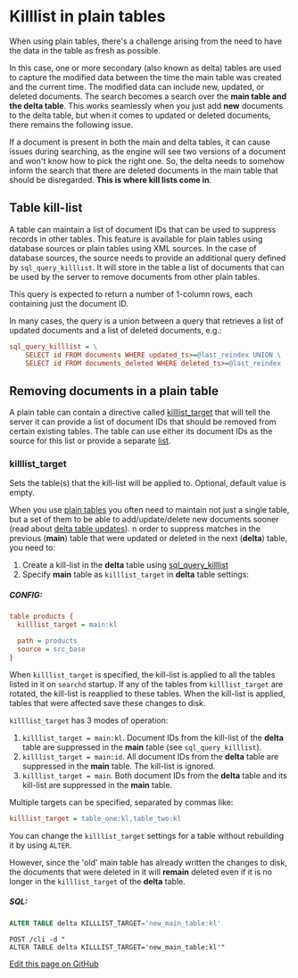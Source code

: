 # Killlist in plain tables

When using plain tables, there's a challenge arising from the need to have the data in the table as fresh as possible.

In this case, one or more secondary (also known as delta) tables are used to capture the modified data between the time the main table was created and the current time. The modified data can include new, updated, or deleted documents. The search becomes a search over the **main table and the delta table**. This works seamlessly when you just add **new** documents to the delta table, but when it comes to updated or deleted documents, there remains the following issue.

If a document is present in both the main and delta tables, it can cause issues during searching, as the engine will see two versions of a document and won't know how to pick the right one. So, the delta needs to somehow inform the search that there are deleted documents in the main table that should be disregarded. **This is where kill lists come in**.

## Table kill-list
A table can maintain a list of document IDs that can be used to suppress records in other tables. This feature is available for plain tables using database sources or plain tables using XML sources. In the case of database sources, the source needs to provide an additional query defined by `sql_query_killlist`. It will store in the table a list of documents that can be used by the server to remove documents from other plain tables.

This query is expected to return a number of 1-column rows, each containing just the document ID.

In many cases, the query is a union between a query that retrieves a list of updated documents and a list of deleted documents, e.g.:

```ini
sql_query_killlist = \
    SELECT id FROM documents WHERE updated_ts>=@last_reindex UNION \
    SELECT id FROM documents_deleted WHERE deleted_ts>=@last_reindex
```

## Removing documents in a plain table
A plain table can contain a directive called [killlist_target](../../../Creating_a_table/Local_tables/Plain_and_real-time_table_settings.md#killlist_target) that will tell the server it can provide a list of document IDs that should be removed from certain existing tables. The table can use either its document IDs as the source for this list or provide a separate [list](../../../Data_creation_and_modification/Adding_data_from_external_storages/Adding_data_to_tables/Killlist_in_plain_tables.md#Table-kill-list).

### killlist_target

<!-- example killlist_target 1 -->
Sets the table(s) that the kill-list will be applied to. Optional, default value is empty.

When you use [plain tables](../../../Creating_a_table/Local_tables/Plain_table.md) you often need to maintain not just a single table, but a set of them to be able to add/update/delete new documents sooner (read about [delta table updates](../../../Data_creation_and_modification/Adding_data_from_external_storages/Main_delta.md)). n order to suppress matches in the previous (**main**) table that were updated or deleted in the next (**delta**) table, you need to:

1.  Create a kill-list in the **delta** table using [sql_query_killlist](../../../Data_creation_and_modification/Adding_data_from_external_storages/Adding_data_to_tables/Killlist_in_plain_tables.md#Table-kill-list)
2.  Specify **main** table as `killlist_target` in **delta** table settings:


<!-- intro -->
##### CONFIG:

<!-- request CONFIG -->

```ini
table products {
  killlist_target = main:kl

  path = products
  source = src_base
}
```
<!-- end -->

When `killlist_target`  is specified, the kill-list is applied to all the tables listed in it on `searchd` startup. If any of the tables from `killlist_target` are rotated, the kill-list is reapplied to these tables. When the kill-list is applied, tables that were affected save these changes to disk.

`killlist_target` has 3 modes of operation:

1.  `killlist_target = main:kl`. Document IDs from the kill-list of the **delta** table are suppressed in the **main** table (see `sql_query_killlist`).
2.  `killlist_target = main:id`. All document IDs from the **delta** table are suppressed in the **main** table. The kill-list is ignored.
3.  `killlist_target = main`. Both document IDs from the **delta** table and its kill-list are suppressed in the **main** table.

Multiple targets can be specified, separated by commas like:

```ini
killlist_target = table_one:kl,table_two:kl
```

<!-- example killlist_target 2 -->
You can change the `killlist_target`  settings for a table without rebuilding it by using `ALTER`.

However, since the 'old' main table has already written the changes to disk, the documents that were deleted in it will **remain** deleted even if it is no longer in the `killlist_target` of the **delta** table.


<!-- intro -->
##### SQL:

<!-- request SQL -->

```sql
ALTER TABLE delta KILLLIST_TARGET='new_main_table:kl'
```

<!-- request HTTP -->

```http
POST /cli -d "
ALTER TABLE delta KILLLIST_TARGET='new_main_table:kl'"
```
<!-- end -->

[Edit this page on GitHub](https://github.com/manticoresoftware/manticoresearch/tree/master/manual/Data_creation_and_modification/Adding_data_from_external_storages/Adding_data_to_tables/Killlist_in_plain_tables.md)

<!-- proofread -->